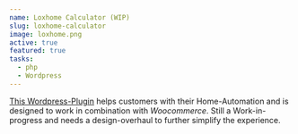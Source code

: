 ```yaml
---
name: Loxhome Calculator (WIP)
slug: loxhome-calculator
image: loxhome.png
active: true
featured: true
tasks:
  - php
  - Wordpress
---
```

<a href="https://www.buy-smarthome.de/loxhome-kalkulator/" target="_blank">This Wordpress-Plugin</a> helps customers with their Home-Automation and is designed to work in combination with *Woocommerce*. Still a Work-in-progress and needs a design-overhaul to further simplify the experience.